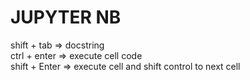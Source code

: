 # JUPYTER NB
shift + tab => docstring <br>
ctrl + enter => execute cell code <br>
shift + Enter => execute cell and shift control to next cell <br>
